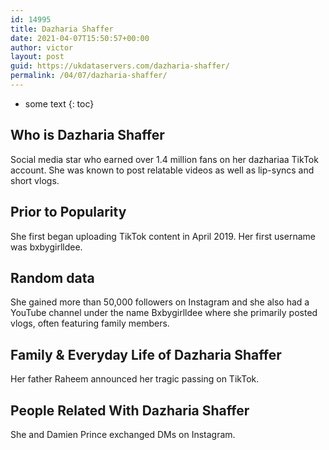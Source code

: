 ```yaml
---
id: 14995
title: Dazharia Shaffer
date: 2021-04-07T15:50:57+00:00
author: victor
layout: post
guid: https://ukdataservers.com/dazharia-shaffer/
permalink: /04/07/dazharia-shaffer/
---
```


* some text
{: toc}


## Who is Dazharia Shaffer



Social media star who earned over 1.4 million fans on her dazhariaa TikTok account. She was known to post relatable videos as well as lip-syncs and short vlogs. 

                
                
                
## Prior to Popularity



She first began uploading TikTok content in April 2019. Her first username was bxbygirlldee. 

                
                
                
## Random data



She gained more than 50,000 followers on Instagram and she also had a YouTube channel under the name Bxbygirlldee where she primarily posted vlogs, often featuring family members. 

                
                
                
## Family & Everyday Life of Dazharia Shaffer



Her father Raheem announced her tragic passing on TikTok. 

                
                
                
## People Related With Dazharia Shaffer



She and Damien Prince exchanged DMs on Instagram.

                
              
            
          
          
          